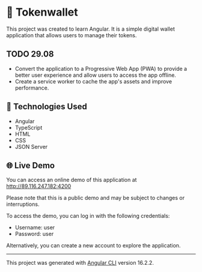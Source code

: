 # 🌟 Tokenwallet

This project was created to learn Angular. It is a simple digital wallet application that allows users to manage their tokens.

## TODO 29.08
- Convert the application to a Progressive Web App (PWA) to provide a better user experience and allow users to access the app offline.
- Create a service worker to cache the app's assets and improve performance.

## 🚀 Technologies Used

- Angular
- TypeScript
- HTML
- CSS
- JSON Server

## 🌐 Live Demo 

You can access an online demo of this application at http://89.116.247.182:4200

Please note that this is a public demo and may be subject to changes or interruptions. 

To access the demo, you can log in with the following credentials:
- Username: user
- Password: user

Alternatively, you can create a new account to explore the application.

------------------------------------------------------------------------------------------------------------------------------------------------------

This project was generated with [Angular CLI](https://github.com/angular/angular-cli) version 16.2.2.
